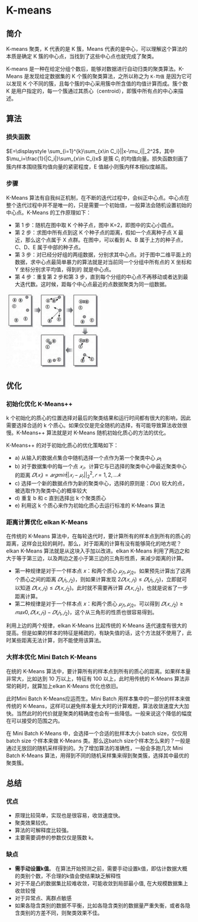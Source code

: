 # K-means

## 简介

K-means 聚类，K 代表的是 K 簇，Means 代表的是中心，可以理解这个算法的本质是确定 K 簇的中心点，当找到了这些中心点也就完成了聚类。

K-means 是一种在给定分组个数后，能够对数据进行自动归类的聚类算法。K-Means 是发现给定数据集的 K 个簇的聚类算法，之所以称之为 `K-均值` 是因为它可以发现 K 个不同的簇，且每个簇的中心采用簇中所含值的均值计算而成。簇个数 K 是用户指定的，每一个簇通过其质心（centroid），即簇中所有点的中心来描述。

## 算法

### 损失函数

$E=\displaystyle \sum_{i=1}^{k}\sum_{x\in C_i}||x-\mu_i||_2^2$，其中$\mu_i=\frac{1}{|C_i|}\sum_{x\in C_i}x$ 是簇 $C_i$ 的均值向量。损失函数刻画了簇内样本围绕簇均值向量的紧密程度，E 值越小则簇内样本相似度越高。

### 步骤

K-Means 算法有自我纠正机制，在不断的迭代过程中，会纠正中心点。中心点在整个迭代过程中并不是唯一的，只是需要一个初始值，一般算法会随机设置初始的中心点。K-Means 的工作原理如下：

- 第 1 步：随机在图中取 K 个种子点，图中 K=2，即图中的实心小圆点。
- 第 2 步：求图中所有点到这 K 个种子点的距离，假如一个点离种子点 X 最近，那么这个点属于 X 点群。在图中，可以看到 A、B 属于上方的种子点，C、D、E 属于中部的种子点。
- 第 3 步：对已经分好组的两组数据，分别求其中心点。对于图中二维平面上的数据，求中心点最简单暴力的算法就是对当前同一个分组中所有点的 X 坐标和 Y 坐标分别求平均值，得到的 就是中心点。
- 第 4 步：重复第 2 步和第 3 步，直到每个分组的中心点不再移动或者达到最大迭代数。这时候，距每个中心点最近的点数据聚类为同一组数据。

<img src="figures/image-20200220110357532.png" alt="image-20200220110357532" style="zoom: 25%;" />

## 优化

### 初始化优化 K-Means++

k 个初始化的质心的位置选择对最后的聚类结果和运行时间都有很大的影响，因此需要选择合适的 k 个质心。如果仅仅是完全随机的选择，有可能导致算法收敛很慢。K-Means++ 算法就是对 K-Means 随机初始化质心的方法的优化。

K-Means++ 的对于初始化质心的优化策略如下：

- a) 从输入的数据点集合中随机选择一个点作为第一个聚类中心 $𝜇_1$
- b) 对于数据集中的每一个点 $𝑥_𝑖$，计算它与已选择的聚类中心中最近聚类中心的距离 $𝐷(𝑥_𝑖)=𝑎𝑟𝑔𝑚𝑖𝑛||𝑥_𝑖−𝜇_𝑟||^2_2, 𝑟=1,2,...𝑘$
- c) 选择一个新的数据点作为新的聚类中心，选择的原则是：𝐷(𝑥) 较大的点，被选取作为聚类中心的概率较大
- d) 重复 b 和 c 直到选择出 k 个聚类质心
- e) 利用这 k 个质心来作为初始化质心去运行标准的 K-Means 算法

### 距离计算优化 elkan K-Means

在传统的 K-Means 算法中，在每轮迭代时，要计算所有的样本点到所有的质心的距离，这样会比较的耗时。那么，对于距离的计算有没有能够简化的地方呢？elkan K-Means 算法就是从这块入手加以改进。elkan K-Means 利用了两边之和大于等于第三边，以及两边之差小于第三边的三角形性质，来减少距离的计算。

- 第一种规律是对于一个样本点 𝑥：和两个质心 $𝜇_{𝑗1}, 𝜇_{𝑗2}$。如果预先计算出了这两个质心之间的距离 $𝐷(𝑗_1, 𝑗_2)$，则如果计算发现 $2𝐷(𝑥,𝑗_1)≤𝐷(𝑗_1,𝑗_2)$，立即就可以知道 $𝐷(𝑥,𝑗_1)≤𝐷(𝑥,𝑗_2)$。此时就不需要再计算 $𝐷(𝑥,𝑗_2)$，也就是说省了一步距离计算。
- 第二种规律是对于一个样本点 𝑥：和两个质心 $𝜇_{𝑗1},𝜇_{𝑗2}$。可以得到 $𝐷(𝑥,𝑗_2)≥𝑚𝑎𝑥{0, 𝐷(𝑥,𝑗_1)−𝐷(𝑗_1,𝑗_2)}$，这个从三角形的性质也很容易得到。

利用上边的两个规律，elkan K-Means 比起传统的 K-Means 迭代速度有很大的提高。但是如果的样本的特征是稀疏的，有缺失值的话，这个方法就不使用了，此时某些距离无法计算，则不能使用该算法。

### 大样本优化 Mini Batch K-Means

在统的 K-Means 算法中，要计算所有的样本点到所有的质心的距离。如果样本量非常大，比如达到 10 万以上，特征有 100 以上，此时用传统的 K-Means 算法非常的耗时，就算加上elkan K-Means 优化也依旧。

此时Mini Batch K-Means应运而生。Mini Batch 用样本集中的一部分的样本来做传统的 K-Means，这样可以避免样本量太大时的计算难题，算法收敛速度大大加快。当然此时的代价就是聚类的精确度也会有一些降低。一般来说这个降低的幅度在可以接受的范围之内。

在 Mini Batch K-Means 中，会选择一个合适的批样本大小 batch size，仅仅用 batch size 个样本来做 K-Means 类。那么这batch size个样本怎么来的？一般是通过无放回的随机采样得到的。为了增加算法的准确性，一般会多跑几次 Mini Batch K-Means 算法，用得到不同的随机采样集来得到聚类簇，选择其中最优的聚类簇。

## 总结

### 优点

- 原理比较简单，实现也是很容易，收敛速度快。
- 聚类效果较优。
- 算法的可解释度比较强。
- 主要需要调参的参数仅仅是簇数 k。

### 缺点

- **需手动设置k值**。 在算法开始预测之前，需要手动设置k值，即估计数据大概的类别个数，不合理的k值会使结果缺乏解释性
- 对于不是凸的数据集比较难收敛，可能收敛到局部最小值, 在大规模数据集上收敛较慢
- 对于异常点、离群点敏感
- 如果各隐含类别的数据不平衡，比如各隐含类别的数据量严重失衡，或者各隐含类别的方差不同，则聚类效果不佳。

